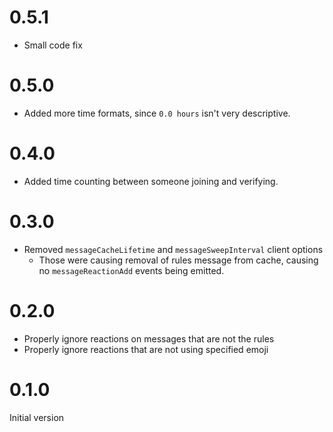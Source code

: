 # 0.5.1

- Small code fix

# 0.5.0

- Added more time formats, since `0.0 hours` isn't very descriptive.

# 0.4.0

- Added time counting between someone joining and verifying.

# 0.3.0

- Removed `messageCacheLifetime` and `messageSweepInterval` client options
  - Those were causing removal of rules message from cache, causing no `messageReactionAdd` events being emitted.

# 0.2.0

- Properly ignore reactions on messages that are not the rules
- Properly ignore reactions that are not using specified emoji

# 0.1.0

Initial version
